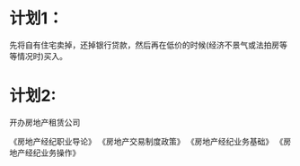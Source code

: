 # 计划1：
先将自有住宅卖掉，还掉银行贷款，然后再在低价的时候(经济不景气或法拍房等等情况时)买入。

# 计划2:
开办房地产租赁公司

《房地产经纪职业导论》
《房地产交易制度政策》
《房地产经纪业务基础》
《房地产经纪业务操作》

